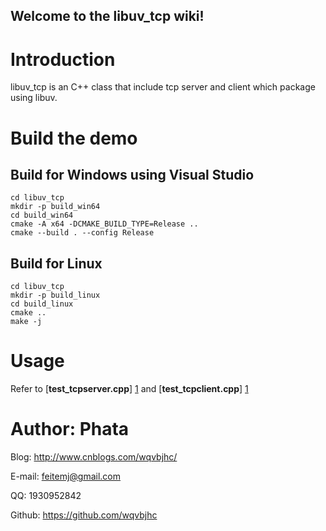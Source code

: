 ﻿Welcome to the libuv_tcp wiki!
-------
# <i class="icon-hdd"></i>Introduction

libuv_tcp is an C++ class that include tcp server and client which package using libuv.

# <i class="icon-hdd"></i>Build the demo

## <i class="icon-hdd"></i>Build for Windows using Visual Studio

```
cd libuv_tcp 
mkdir -p build_win64
cd build_win64
cmake -A x64 -DCMAKE_BUILD_TYPE=Release ..
cmake --build . --config Release
```

## <i class="icon-hdd"></i>Build for Linux

```
cd libuv_tcp 
mkdir -p build_linux
cd build_linux
cmake ..
make -j
```

# <i class="icon-hdd"></i>Usage

Refer to [**test_tcpserver.cpp**] [1] and [**test_tcpclient.cpp**] [1]

# <i class="icon-hdd"></i>Author:  Phata

Blog: http://www.cnblogs.com/wqvbjhc/

E-mail: feitemj@gmail.com

QQ: 1930952842

Github: https://github.com/wqvbjhc



 [1]: https://github.com/wqvbjhc/libuv_tcp/blob/master/test_tcpserver.cpp/ "TCPServer Sample"
 
 [2]: https://github.com/wqvbjhc/libuv_tcp/blob/master/test_tcpclient.cpp "TCPClient Sample"
